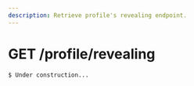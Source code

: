 ```yaml
---
description: Retrieve profile's revealing endpoint.
---
```


# GET /profile/revealing

```
$ Under construction...
```

